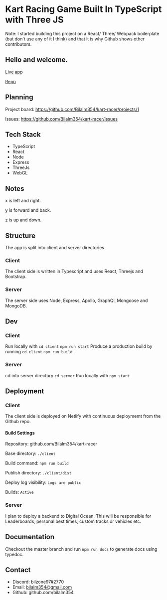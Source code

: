 # Kart Racing Game Built In TypeScript with Three JS

Note: I started building this project on a React/ Three/ Webpack boilerplate (but don't use any of it I think) and that it is why Github shows other contributors. 

## Hello and welcome.

[Live app](https://kart-racer.netlify.com)

[Repo](https://github.com/Bilalm354/kart-racer)

## Planning

Project board: https://github.com/Bilalm354/kart-racer/projects/1

Issues: https://github.com/Bilalm354/kart-racer/issues

## Tech Stack 
- TypeScript
- React 
- Node 
- Express 
- ThreeJs
- WebGL

## Notes

x is left and right.  

y is forward and back.  

z is up and down. 

## Structure 

The app is split into client and server directories. 

### Client

The client side is written in Typescript and uses React, Threejs and Bootstrap. 

### Server

The server side uses Node, Express, Apollo, GraphQl, Mongoose and MongoDB.

## Dev

### Client

Run locally with
 `cd client`
 `npm run start`
Produce a production build by running
 `cd client`
 `npm run build`

### Server

cd into server directory 
 `cd server`
Run locally with 
 `npm start`

## Deployment 

### Client

The client side is deployed on Netlify with continuous deploymemt from the Github repo. 

#### Build Settings

Repository: github.com/Bilalm354/kart-racer

Base directory: `./client`

Build command: `npm run build`

Publish directory: `./client/dist`

Deploy log visibility: `Logs are public`

Builds: `Active`

### Server

I plan to deploy a backend to Digital Ocean. This will be responsible for Leaderboards, personal best times, custom tracks or vehicles etc. 

## Documentation

Checkout the master branch and run `npm run docs` to generate docs using typedoc.

## Contact

*   Discord: bilzone97#2770
*   Email: bilalm354@gmail.com
*   Github: github.com/bilalm354
